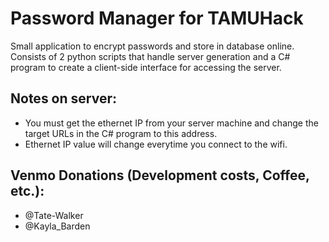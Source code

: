 # Password Manager for TAMUHack

Small application to encrypt passwords and store in database online. Consists of 2 python scripts that handle server generation and a C# program to create a client-side interface for accessing the server.

## Notes on server:
  * You must get the ethernet IP from your server machine and change the target URLs in the C# program to this address.
  * Ethernet IP value will change everytime you connect to the wifi.

## Venmo Donations (Development costs, Coffee, etc.):
  * @Tate-Walker
  * @Kayla_Barden
